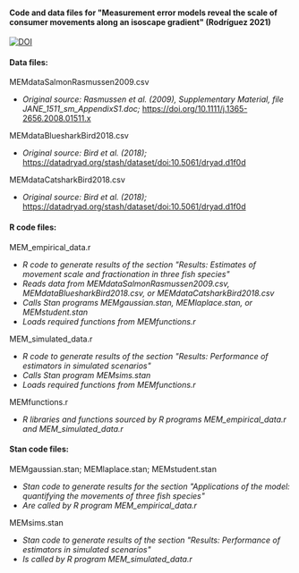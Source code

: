 #### Code and data files for "Measurement error models reveal the scale of consumer movements along an isoscape gradient" (Rodríguez 2021)   
[![DOI](https://zenodo.org/badge/320005650.svg)](https://zenodo.org/badge/latestdoi/320005650)

#### Data files:   
MEMdataSalmonRasmussen2009.csv   
* _Original source: Rasmussen et al. (2009), Supplementary Material, file JANE_1511_sm_AppendixS1.doc;_ https://doi.org/10.1111/j.1365-2656.2008.01511.x  

MEMdataBluesharkBird2018.csv   
* _Original source: Bird et al. (2018);_ https://datadryad.org/stash/dataset/doi:10.5061/dryad.d1f0d

MEMdataCatsharkBird2018.csv   
* _Original source: Bird et al. (2018);_ https://datadryad.org/stash/dataset/doi:10.5061/dryad.d1f0d 

#### R code files:
MEM_empirical_data.r  
* _R code to generate results of the section "Results: Estimates of movement scale and fractionation in three fish species"_   
* _Reads data from MEMdataSalmonRasmussen2009.csv, MEMdataBluesharkBird2018.csv, or MEMdataCatsharkBird2018.csv_   
* _Calls Stan programs MEMgaussian.stan, MEMlaplace.stan, or MEMstudent.stan_   
* _Loads required functions from MEMfunctions.r_   

MEM_simulated_data.r  
* _R code to generate results of the section "Results: Performance of estimators in simulated scenarios"_   
* _Calls Stan program MEMsims.stan_   
* _Loads required functions from MEMfunctions.r_   

MEMfunctions.r  
* _R libraries and functions sourced by R programs MEM_empirical_data.r and MEM_simulated_data.r_

#### Stan code files:   
MEMgaussian.stan; MEMlaplace.stan; MEMstudent.stan   
* _Stan code to generate results for the section "Applications of the model: quantifying the movements of three fish species"_   
* _Are called by R program MEM_empirical_data.r_   
 
MEMsims.stan  
* _Stan code to generate results of the section "Results: Performance of estimators in simulated scenarios"_   
* _Is called by R program MEM_simulated_data.r_   
